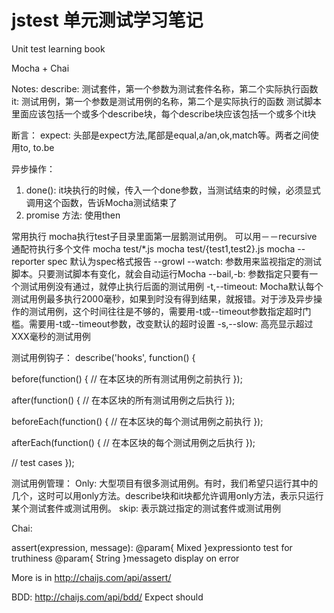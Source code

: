 # jstest 单元测试学习笔记
Unit test learning book

Mocha + Chai

Notes:
describe: 测试套件，第一个参数为测试套件名称，第二个实际执行函数
it: 测试用例，第一个参数是测试用例的名称，第二个是实际执行的函数
测试脚本里面应该包括一个或多个describe块，每个describe块应该包括一个或多个it块

断言：
expect: 头部是expect方法,尾部是equal,a/an,ok,match等。两者之间使用to, to.be

异步操作：
1. done(): it块执行的时候，传入一个done参数，当测试结束的时候，必须显式调用这个函数，告诉Mocha测试结束了
2. promise 方法: 使用then


常用执行
mocha执行test子目录里面第一层鹅测试用例。
可以用－－recursive
通配符执行多个文件
mocha test/*.js
mocha test/{test1,test2}.js
mocha --reporter spec 默认为spec格式报告
--growl
--watch: 参数用来监视指定的测试脚本。只要测试脚本有变化，就会自动运行Mocha
--bail,-b: 参数指定只要有一个测试用例没有通过，就停止执行后面的测试用例
-t,--timeout: Mocha默认每个测试用例最多执行2000毫秒，如果到时没有得到结果，就报错。对于涉及异步操作的测试用例，这个时间往往是不够的，需要用-t或--timeout参数指定超时门槛。需要用-t或--timeout参数，改变默认的超时设置
-s,--slow: 高亮显示超过XXX毫秒的测试用例

测试用例钩子：
describe('hooks', function() {

  before(function() {
    // 在本区块的所有测试用例之前执行
  });

  after(function() {
    // 在本区块的所有测试用例之后执行
  });

  beforeEach(function() {
    // 在本区块的每个测试用例之前执行
  });

  afterEach(function() {
    // 在本区块的每个测试用例之后执行
  });

  // test cases
});

测试用例管理：
Only: 大型项目有很多测试用例。有时，我们希望只运行其中的几个，这时可以用only方法。describe块和it块都允许调用only方法，表示只运行某个测试套件或测试用例。
skip: 表示跳过指定的测试套件或测试用例


Chai:

assert(expression, message):
@param{ Mixed }expressionto test for truthiness
@param{ String }messageto display on error

More is in http://chaijs.com/api/assert/

BDD: http://chaijs.com/api/bdd/
Expect
should


















